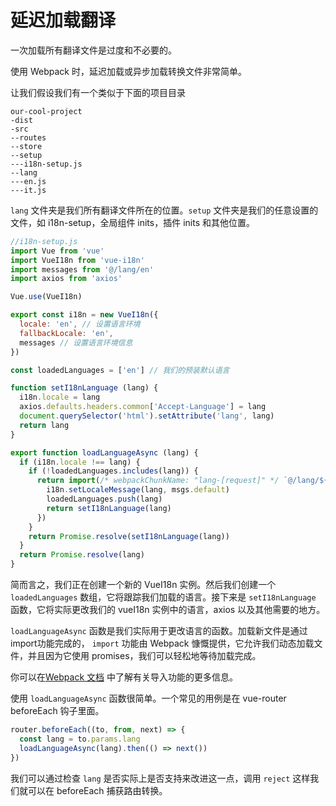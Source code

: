 # 延迟加载翻译

一次加载所有翻译文件是过度和不必要的。

使用 Webpack 时，延迟加载或异步加载转换文件非常简单。

让我们假设我们有一个类似于下面的项目目录

```
our-cool-project
-dist
-src
--routes
--store
--setup
---i18n-setup.js
--lang
---en.js
---it.js
```

`lang` 文件夹是我们所有翻译文件所在的位置。`setup` 文件夹是我们的任意设置的文件，如 i18n-setup，全局组件 inits，插件 inits 和其他位置。

```js
//i18n-setup.js
import Vue from 'vue'
import VueI18n from 'vue-i18n'
import messages from '@/lang/en'
import axios from 'axios'

Vue.use(VueI18n)

export const i18n = new VueI18n({
  locale: 'en', // 设置语言环境
  fallbackLocale: 'en',
  messages // 设置语言环境信息
})

const loadedLanguages = ['en'] // 我们的预装默认语言

function setI18nLanguage (lang) {
  i18n.locale = lang
  axios.defaults.headers.common['Accept-Language'] = lang
  document.querySelector('html').setAttribute('lang', lang)
  return lang
}

export function loadLanguageAsync (lang) {
  if (i18n.locale !== lang) {
    if (!loadedLanguages.includes(lang)) {
      return import(/* webpackChunkName: "lang-[request]" */ `@/lang/${lang}`).then(msgs => {
        i18n.setLocaleMessage(lang, msgs.default)
        loadedLanguages.push(lang)
        return setI18nLanguage(lang)
      })
    }
    return Promise.resolve(setI18nLanguage(lang))
  }
  return Promise.resolve(lang)
}
```

简而言之，我们正在创建一个新的 VueI18n 实例。然后我们创建一个 `loadedLanguages` 数组，它将跟踪我们加载的语言。接下来是 `setI18nLanguage` 函数，它将实际更改我们的 vueI18n 实例中的语言，axios 以及其他需要的地方。

`loadLanguageAsync` 函数是我们实际用于更改语言的函数。加载新文件是通过import功能完成的， `import` 功能由 Webpack 慷慨提供，它允许我们动态加载文件，并且因为它使用 promises，我们可以轻松地等待加载完成。

你可以在[Webpack 文档](https://webpack.js.org/guides/code-splitting/#dynamic-imports) 中了解有关导入功能的更多信息。

使用 `loadLanguageAsync` 函数很简单。一个常见的用例是在 vue-router beforeEach 钩子里面。

```js
router.beforeEach((to, from, next) => {
  const lang = to.params.lang
  loadLanguageAsync(lang).then(() => next())
})
```

我们可以通过检查 `lang` 是否实际上是否支持来改进这一点，调用 `reject` 这样我们就可以在 beforeEach 捕获路由转换。
